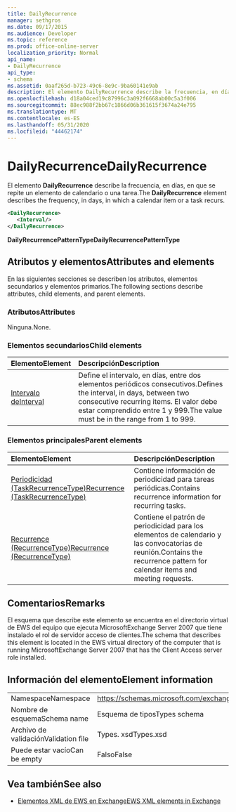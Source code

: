```yaml
---
title: DailyRecurrence
manager: sethgros
ms.date: 09/17/2015
ms.audience: Developer
ms.topic: reference
ms.prod: office-online-server
localization_priority: Normal
api_name:
- DailyRecurrence
api_type:
- schema
ms.assetid: 0aaf265d-b723-49c6-8e9c-9ba60141e9ab
description: El elemento DailyRecurrence describe la frecuencia, en días, en que se repite un elemento de calendario o una tarea.
ms.openlocfilehash: d18a04ced19c87996c3a092f6668ab00c5a3f006
ms.sourcegitcommit: 88ec988f2bb67c1866d06b361615f3674a24e795
ms.translationtype: MT
ms.contentlocale: es-ES
ms.lasthandoff: 05/31/2020
ms.locfileid: "44462174"
---
```

# <a name="dailyrecurrence"></a><span data-ttu-id="e9ce4-103">DailyRecurrence</span><span class="sxs-lookup"><span data-stu-id="e9ce4-103">DailyRecurrence</span></span>

<span data-ttu-id="e9ce4-104">El elemento **DailyRecurrence** describe la frecuencia, en días, en que se repite un elemento de calendario o una tarea.</span><span class="sxs-lookup"><span data-stu-id="e9ce4-104">The **DailyRecurrence** element describes the frequency, in days, in which a calendar item or a task recurs.</span></span> 
  
```xml
<DailyRecurrence>
   <Interval/>
</DailyRecurrence>
```

<span data-ttu-id="e9ce4-105">**DailyRecurrencePatternType**</span><span class="sxs-lookup"><span data-stu-id="e9ce4-105">**DailyRecurrencePatternType**</span></span>

## <a name="attributes-and-elements"></a><span data-ttu-id="e9ce4-106">Atributos y elementos</span><span class="sxs-lookup"><span data-stu-id="e9ce4-106">Attributes and elements</span></span>

<span data-ttu-id="e9ce4-107">En las siguientes secciones se describen los atributos, elementos secundarios y elementos primarios.</span><span class="sxs-lookup"><span data-stu-id="e9ce4-107">The following sections describe attributes, child elements, and parent elements.</span></span>
  
### <a name="attributes"></a><span data-ttu-id="e9ce4-108">Atributos</span><span class="sxs-lookup"><span data-stu-id="e9ce4-108">Attributes</span></span>

<span data-ttu-id="e9ce4-109">Ninguna.</span><span class="sxs-lookup"><span data-stu-id="e9ce4-109">None.</span></span>
  
### <a name="child-elements"></a><span data-ttu-id="e9ce4-110">Elementos secundarios</span><span class="sxs-lookup"><span data-stu-id="e9ce4-110">Child elements</span></span>

|<span data-ttu-id="e9ce4-111">**Elemento**</span><span class="sxs-lookup"><span data-stu-id="e9ce4-111">**Element**</span></span>|<span data-ttu-id="e9ce4-112">**Descripción**</span><span class="sxs-lookup"><span data-stu-id="e9ce4-112">**Description**</span></span>|
|:-----|:-----|
|[<span data-ttu-id="e9ce4-113">Intervalo de</span><span class="sxs-lookup"><span data-stu-id="e9ce4-113">Interval</span></span>](interval.md) <br/> |<span data-ttu-id="e9ce4-114">Define el intervalo, en días, entre dos elementos periódicos consecutivos.</span><span class="sxs-lookup"><span data-stu-id="e9ce4-114">Defines the interval, in days, between two consecutive recurring items.</span></span> <span data-ttu-id="e9ce4-115">El valor debe estar comprendido entre 1 y 999.</span><span class="sxs-lookup"><span data-stu-id="e9ce4-115">The value must be in the range from 1 to 999.</span></span>  <br/> |
   
### <a name="parent-elements"></a><span data-ttu-id="e9ce4-116">Elementos principales</span><span class="sxs-lookup"><span data-stu-id="e9ce4-116">Parent elements</span></span>

|<span data-ttu-id="e9ce4-117">**Elemento**</span><span class="sxs-lookup"><span data-stu-id="e9ce4-117">**Element**</span></span>|<span data-ttu-id="e9ce4-118">**Descripción**</span><span class="sxs-lookup"><span data-stu-id="e9ce4-118">**Description**</span></span>|
|:-----|:-----|
|[<span data-ttu-id="e9ce4-119">Periodicidad (TaskRecurrenceType)</span><span class="sxs-lookup"><span data-stu-id="e9ce4-119">Recurrence (TaskRecurrenceType)</span></span>](recurrence-taskrecurrencetype.md) <br/> |<span data-ttu-id="e9ce4-120">Contiene información de periodicidad para tareas periódicas.</span><span class="sxs-lookup"><span data-stu-id="e9ce4-120">Contains recurrence information for recurring tasks.</span></span>  <br/> |
|[<span data-ttu-id="e9ce4-121">Recurrence (RecurrenceType)</span><span class="sxs-lookup"><span data-stu-id="e9ce4-121">Recurrence (RecurrenceType)</span></span>](recurrence-recurrencetype.md) <br/> |<span data-ttu-id="e9ce4-122">Contiene el patrón de periodicidad para los elementos de calendario y las convocatorias de reunión.</span><span class="sxs-lookup"><span data-stu-id="e9ce4-122">Contains the recurrence pattern for calendar items and meeting requests.</span></span>  <br/> |
   
## <a name="remarks"></a><span data-ttu-id="e9ce4-123">Comentarios</span><span class="sxs-lookup"><span data-stu-id="e9ce4-123">Remarks</span></span>

<span data-ttu-id="e9ce4-124">El esquema que describe este elemento se encuentra en el directorio virtual de EWS del equipo que ejecuta MicrosoftExchange Server 2007 que tiene instalado el rol de servidor acceso de clientes.</span><span class="sxs-lookup"><span data-stu-id="e9ce4-124">The schema that describes this element is located in the EWS virtual directory of the computer that is running MicrosoftExchange Server 2007 that has the Client Access server role installed.</span></span>
  
## <a name="element-information"></a><span data-ttu-id="e9ce4-125">Información del elemento</span><span class="sxs-lookup"><span data-stu-id="e9ce4-125">Element information</span></span>

|||
|:-----|:-----|
|<span data-ttu-id="e9ce4-126">Namespace</span><span class="sxs-lookup"><span data-stu-id="e9ce4-126">Namespace</span></span>  <br/> |https://schemas.microsoft.com/exchange/services/2006/types  <br/> |
|<span data-ttu-id="e9ce4-127">Nombre de esquema</span><span class="sxs-lookup"><span data-stu-id="e9ce4-127">Schema name</span></span>  <br/> |<span data-ttu-id="e9ce4-128">Esquema de tipos</span><span class="sxs-lookup"><span data-stu-id="e9ce4-128">Types schema</span></span>  <br/> |
|<span data-ttu-id="e9ce4-129">Archivo de validación</span><span class="sxs-lookup"><span data-stu-id="e9ce4-129">Validation file</span></span>  <br/> |<span data-ttu-id="e9ce4-130">Types. xsd</span><span class="sxs-lookup"><span data-stu-id="e9ce4-130">Types.xsd</span></span>  <br/> |
|<span data-ttu-id="e9ce4-131">Puede estar vacío</span><span class="sxs-lookup"><span data-stu-id="e9ce4-131">Can be empty</span></span>  <br/> |<span data-ttu-id="e9ce4-132">Falso</span><span class="sxs-lookup"><span data-stu-id="e9ce4-132">False</span></span>  <br/> |
   
## <a name="see-also"></a><span data-ttu-id="e9ce4-133">Vea también</span><span class="sxs-lookup"><span data-stu-id="e9ce4-133">See also</span></span>

- [<span data-ttu-id="e9ce4-134">Elementos XML de EWS en Exchange</span><span class="sxs-lookup"><span data-stu-id="e9ce4-134">EWS XML elements in Exchange</span></span>](ews-xml-elements-in-exchange.md)

